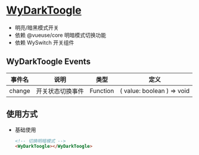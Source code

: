 # [WyDarkToogle](http://localhost:8080/wy-vue3-vite-basic-docs/component/WyDarkToogle.html)

- 明亮/暗黑模式开关
- 依赖 @vueuse/core 明暗模式切换功能
- 依赖 WySwitch 开关组件

## WyDarkToogle Events

| 事件名 | 说明             | 类型     | 定义                       |
| ------ | ---------------- | -------- | -------------------------- |
| change | 开关状态切换事件 | Function | ( value: boolean ) => void |

## 使用方式

- 基础使用

  ```html
  <!-- 切换明暗模式 -->
  <WyDarkToogle></WyDarkToogle>
  ```
